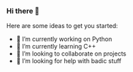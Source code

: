 ### Hi there 👋


Here are some ideas to get you started:

- 🔭 I’m currently working on Python
- 🌱 I’m currently learning C++
- 👯 I’m looking to collaborate on projects 
- 🤔 I’m looking for help with badic stuff 

